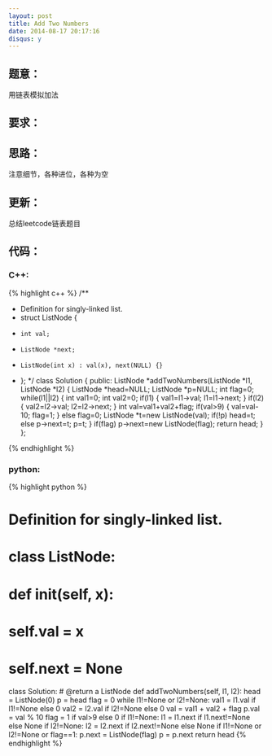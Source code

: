 ```yaml
---
layout: post
title: Add Two Numbers
date: 2014-08-17 20:17:16
disqus: y
---
```


## 题意：
用链表模拟加法

## 要求：


## 思路：
注意细节，各种进位，各种为空


## 更新：
总结leetcode链表题目

## 代码：

### C++:

{% highlight c++ %}
/**
 * Definition for singly-linked list.
 * struct ListNode {
 *     int val;
 *     ListNode *next;
 *     ListNode(int x) : val(x), next(NULL) {}
 * };
 */
class Solution {
public:
    ListNode *addTwoNumbers(ListNode *l1, ListNode *l2) {
        ListNode *head=NULL;
        ListNode *p=NULL;
        int flag=0;
        while(l1||l2)
        {
            int val1=0;
            int val2=0;
            if(l1)
            {
                val1=l1->val;
                l1=l1->next;
            }
            if(l2)
            {
                val2=l2->val;
                l2=l2->next;
            }
            int val=val1+val2+flag;
            if(val>9)
            {
                val=val-10;
                flag=1;
            }
            else
                flag=0;
            ListNode *t=new ListNode(val);
            if(!p)
                head=t;
            else
                p->next=t;
            p=t;
        }
        if(flag)
            p->next=new ListNode(flag);
        return head;
    }
};


 {% endhighlight %}
### python:

{% highlight python %}

# Definition for singly-linked list.
# class ListNode:
#     def __init__(self, x):
#         self.val = x
#         self.next = None

class Solution:
    # @return a ListNode
    def addTwoNumbers(self, l1, l2):
        head = ListNode(0)
        p = head
        flag = 0
        while l1!=None or l2!=None:
            val1 = l1.val if l1!=None else 0
            val2 = l2.val if l2!=None else 0
            val = val1 + val2 + flag
            p.val = val % 10
            flag = 1 if val>9 else 0
            if l1!=None:
                l1 = l1.next if l1.next!=None else None
            if l2!=None:
                l2 = l2.next if l2.next!=None else None
            if l1!=None or l2!=None or flag==1:
                p.next = ListNode(flag)
                p = p.next
        return head
 {% endhighlight %}
